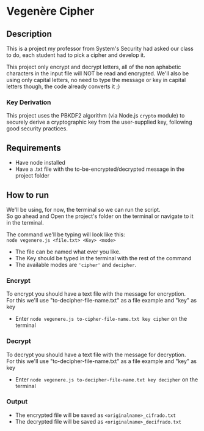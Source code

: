 # Vegenère Cipher

## Description
This is a project my professor from System's Security had asked our class to do, each student had to pick a cipher and develop it.

This project only encrypt and decrypt letters, all of the non aphabetic characters in the input file will NOT be read and encrypted. We'll also be using only capital letters, no need to type the message or key in capital letters though, the code already converts it ;)

### Key Derivation

This project uses the PBKDF2 algorithm (via Node.js `crypto` module) to securely derive a cryptographic key from the user-supplied key, following good security practices.

## Requirements
* Have node installed
* Have a .txt file with the to-be-encrypted/decrypted message in the project folder
## How to run
We'll be using, for now, the terminal so we can run the script.<br>
So go ahead and Open the project's folder on the terminal or navigate to it in the terminal.

The command we'll be typing will look like this:<br>
`node vegenere.js <file.txt> <Key> <mode>`<br>
* The file can be named what ever you like.<br>
* The Key should be typed in the terminal with the rest of the command
* The available modes are `'cipher'` and `decipher`.

### Encrypt

To encrypt you should have a text file with the message for encryption.<br>
For this we'll use "to-decipher-file-name.txt" as a file example and "key" as key

* Enter `node vegenere.js to-cipher-file-name.txt key cipher` on the terminal

### Decrypt

To decrypt you should have a text file with the message for decryption.<br>
For this we'll use "to-decipher-file-name.txt" as a file example and "key" as key
* Enter `node vegenere.js to-decipher-file-name.txt key decipher` on the terminal


### Output

- The encrypted file will be saved as `<originalname>_cifrado.txt`
- The decrypted file will be saved as `<originalname>_decifrado.txt`

